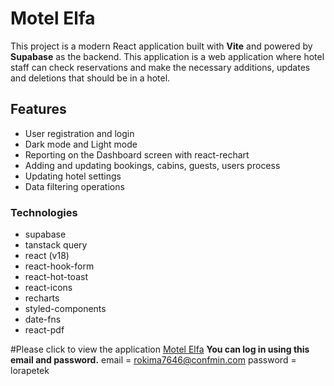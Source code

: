 # Motel Elfa

This project is a modern React application built with **Vite** and powered by **Supabase** as the backend.
This application is a web application where hotel staff can check reservations and make the necessary additions, updates and deletions that should be in a hotel.

## Features
- User registration and login
- Dark mode and Light mode
- Reporting on the Dashboard screen with react-rechart
- Adding and updating bookings, cabins, guests, users process
- Updating hotel settings
- Data filtering operations

### **Technologies**  
- supabase
- tanstack query
- react (v18)
- react-hook-form
- react-hot-toast
- react-icons
- recharts
- styled-components
- date-fns
- react-pdf


#Please click to view the application
[Motel Elfa](https://motel-elfa.vercel.app)
**You can log in using this email and password.**
email = rokima7646@confmin.com
password = lorapetek
